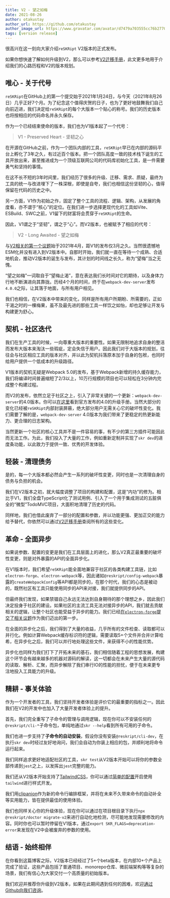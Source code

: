 ```yaml
---
title: V2 - 望之如梅
date: 2021-08-26
author: otakustay
author_url: https://github.com/otakustay
author_image_url: https://www.gravatar.com/avatar/d7479a703555cc76b277040e5be9b8ca
tags: [version release]
---
```


很高兴在这一刻向大家介绍`reSKRipt` V2版本的正式发布。

如果你想快速了解如何升级到V2，那么可以参考[V2迁移手册](https://ecomfe.github.io/reskript/docs/migration/v2)，此文更多地用于介绍我们的心路历程和V2的版本规划。

## 唯心 - 关于代号

`reSKRipt`在GitHub上的第一个提交始于2021年1月24日，与今天（2021年8月26日）几乎正好7个月。为了纪念这个值得庆贺的日子，也为了更好地鼓舞我们自己向前迈进，我们决定给`reSKRipt`的每个大版本一个贴心的称号。我们的历史版本也将按相应的代码命名并永久保存。

作为一个已经结束使命的版本，我们也为V1版本起了一个代号：

> V1 - Preserved Heart - 坚韧之心

在开源在GitHub之前，作为一个团队内部的工具，`reSKRipt`早已在内部的源码平台上孵化了3年之久，有过近百个版本。把一个团队高度一致的技术栈下诞生的工具开放出来，甚至推进成为一个顶级互联网公司的代码库初始化工具，是一件需要勇气和坚持的事情。

在这不长不短的3年时间里，我们经历了很多的升级、迁移、需求、质疑，最终为工具的统一与改进埋下了一株深根，即使是自夸，我们也相信这份坚韧的心，值得保留在代码的历史之中。

另一方面，V1作为初始之作，固定了整个工具的流程、逻辑、架构，从发展的角度看，亦不谓于“核心”的定位。在我们进一步选择更现代化的工具如Vite、ESBuild、SWC之前，V1留下的财富将会贯穿于`reSKRipt`的生命。

因此，V1谓之于“坚韧”，谓之于“心”。而V2版本，也被赋予了相应的代号：

> V2 - Long Awaited - 望之如梅

与[V2相关的第一个议题](https://github.com/ecomfe/reskript/issues/39)始于2021年4月，距V1的发布仅3月之久。当然很遗憾地ESM化并没有进入到V2版本中。自那时开始，我们就一直在等待一个成熟、合适地机会，推动V2版本的诞生与发布，其计划的时间线之长久，称为“望梅”当之无愧。

“望之如梅”一词取自于“望梅止渴”，意在表达我们长时间对它的期待，以及身体力行地不断演进向其靠拢。历经4个月的时间，终于在`webpack-dev-server`发布`4.0.0`之际，让其落于地面，与所有用户相见。

我们也相信，在V2版本中带来的变化，同样是所有用户所期盼、所需要的，正如干渴之时的一棵梅果，虽不及最先进的那些工具一样饮之如怡，却也足够让开发与构建更为舒心。

## 契机 - 社区迭代

我们在生产工具的时候，一向尊重大版本的重要性。如果无限制地追求自身的整洁而发布大版本来淘汰一些瑕疵，定会失信于用户。因此我们对于大版本的规划，往往会与社区相应工具的版本对齐，并以此为契机抖落原本加于自身的包袱，也同时给用户提供一个低成本的升级路径。

V1版本的契机无疑是Webpack 5.0的发布，基于Webpack新增的持久缓存能力，我们将编译时间普遍缩短了2/3以上，10万行规模的项目也可以轻松在3分钟内完成整个构建过程。

而V2的发布，依然立足于社区之上，引入了非常关键的一个更新：`webpack-dev-server`的4.0版本。你可以[在这里](https://github.com/webpack/webpack-dev-server/blob/master/migration-v4.md)看到官方发布的4.0的升级手册。当然大部分的变化已经被`reSKRipt`内部封装屏蔽，绝大部分用户无需关心它的破坏性变化。我们需要了解的是，`webpack-dev-server` 4.0版本为我们带来了更稳定的热更新能力、更合理的日志架构。

当然更新一个社区的核心工具并不是一件容易的事，有不少的第三方插件可能因此而无法工作。为此，我们投入了大量的工作，例如重新定制并实现了`skr dev`的进度条功能，以此致力于提供一致、优秀的开发体验。

## 轻装 - 清理债务

是的，每一个大版本都必然会产生一系列的破坏性变更，同时也是一次清理自身的债务与负担的机会。

我们在V2版本之初，就大幅度调整了项目的构建和配置，这是“内功”的修为。相比于V1，我们全盘TypeScript化了测试用例、引入了一个用于集成测试的五脏俱全的“微型”TodoMVC项目，大面积地清理了历史的代码。

同样地，我们也借此废弃了一部分的配置和参数，并以功能更强、更加正交的能力给予替代，你依然可以通过[V2迁移手册](https://ecomfe.github.io/reskript/docs/migration/v2)查阅所有的这些变化。

## 革命 - 全面异步

如果说参数、配置的变更是我们在工具层面上的进化，那么V2真正最重要的破坏性变更，则是对外暴露的API的全面异步化。

在V1版本时，我们希望`reSKRipt`能全面地兼容于社区的各类构建工具链，比如`electron-forge`、`electron-webpack`等，因此诸如`@reskript/config-webpack`暴露的`createWebpackConfig`等API都是同步的，在那个时代，我们的心态是被动的，既然社区有工具只能使用同步的API来对接，我们就提供同步的API。

但最终我们发现，如果禁锢自己永远无法达到自身期待的那个理想之乡，因此我们决定投身于社区的建设。如果社区的主流工具无法对接异步的API，我们就去贡献相关的逻辑，让整个社区也能受益于异步的能力。我们已经[在`electron-forge`提交了相关议题](https://github.com/electron-userland/electron-forge/issues/2461)作为我们迈出的第一步。

在全面的异步化之后，我们得到了大量的收益，几乎所有的文件检查、读取都可以并行化。例如计算Webpack缓存标识符的逻辑，需要读取5+个文件并合并计算哈希，在异步化之后，我们可以并行地处理这些文件，来获得不小的性能优势。

异步化也同样为我们打下了开拓未来的基石，我们相信随着工程的思想发展，构建这个环节会有越来越多的机器对源码的解读，这一切都会在未来产生大量的源代码的读取、解析、汇聚，而异步解除了我们串行IO的性能的担忧，便于在未来更专注地投入工具能力的升级。

## 精耕 - 事关体验

作为一个开发者的工具，我们坚持开发者体验是评价它的最重要的指标之一。因此我们在V2的开发中也加入了大量开发者体验上的提升。

首先，我们完全重写了子命令的管理与调用逻辑，现在你可以不安装任何的`@reskript/cli-*`子命令包，单纯地通过`skr --help`看到所有可用的子命令。

我们也进一步支持了**子命令的自动安装**，假设你没有安装`@reskript/cli-dev`，在执行`skr dev`时经过友好地询问，我们会自动为你装上相应的包，并顺利地将命令运行起来。

我们同样追求更好地适配社区的工具，`skr test`从V2版本开始可以将你的参数全部传递到`jest`之上，以发挥出`jest`完整的能力。

我们还从V2版本开始支持了[TailwindCSS](https://tailwindcss.com/)，你可以通过[简单的配置](https://ecomfe.github.io/reskript/docs/settings/build#特殊第三方库的优化)开启使用`tailwind`进行样式开发。

我们用[clipanion](https://github.com/arcanis/clipanion)作为新的命令行编排框架，并将在未来不久带来命令的自动补全等实用能力，皆在提供最佳的使用体验。

我们也同样关心你的升级体验，现在你可以通过在项目根目录下执行`npx @reskript/doctor migrate-v2`来进行自动化地检测，尽可能地发现需要修改的内容。同时你也可以暂时停留在V1版本，通过`export SKR_FLAGS=deprecation-error`来发现在V2中会被废弃的参数的使用。

## 结语 - 始终相伴

在你看到这篇博客之际，V2版本已经经过了5+个beta版本，在内部10+个产品上完成了验证，这些产品包括了普通项目、monorepo仓库、微前端架构等等复杂的场景，我们有信心为大家交付一个高质量的初始版本。

我们欢迎并推荐你升级到V2版本，如果在此期间遇到任何的困难，欢迎[通过Github向我们咨询](https://github.com/ecomfe/reskript/issues/new)。
